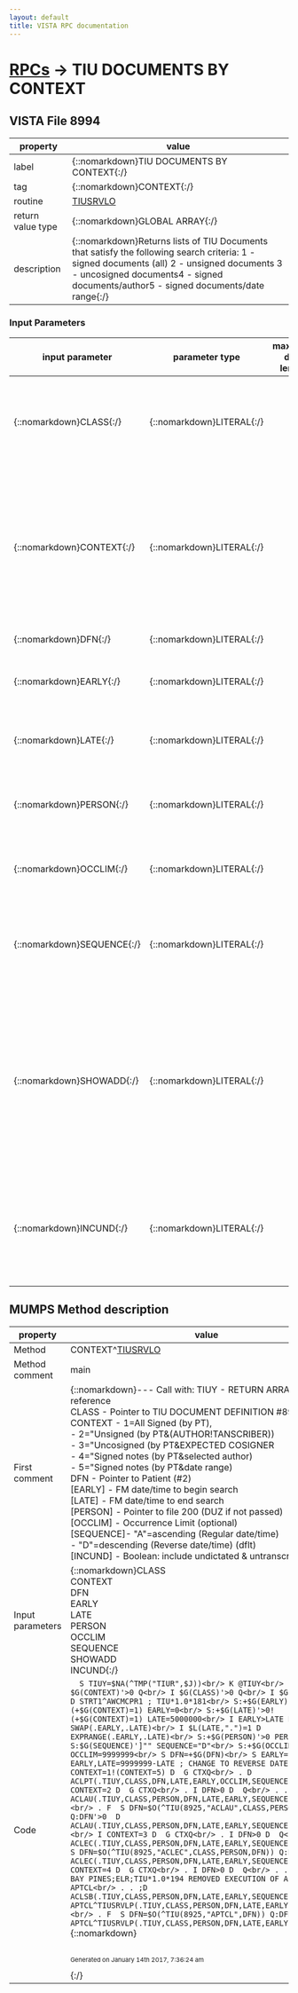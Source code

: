 ```yaml
---
layout: default
title: VISTA RPC documentation
---
```




# [RPCs](TableOfContent.md) &#8594; TIU DOCUMENTS BY CONTEXT 


 ## VISTA File 8994 


 property | value 
--- | --- 
 label | {::nomarkdown}TIU DOCUMENTS BY CONTEXT{:/}
 tag | {::nomarkdown}CONTEXT{:/}
 routine | [TIUSRVLO](http://code.osehra.org/dox/Routine_TIUSRVLO_source.html)
 return value type | {::nomarkdown}GLOBAL ARRAY{:/}
 description | {::nomarkdown}Returns lists of TIU Documents that satisfy the following search criteria: 1 - signed documents (all)   2 - unsigned documents  3 - uncosigned documents4 - signed documents/author5 - signed documents/date range{:/}

### Input Parameters

| input parameter | parameter type | maximum data length | required | description | 
| --- | --- | --- | --- | --- | 
| {::nomarkdown}CLASS{:/} | {::nomarkdown}LITERAL{:/} |  | {::nomarkdown}true{:/} | {::nomarkdown}This is a pointer to the Class of TIU DOCUMENTS which the user isinterested in (e.g., 3 for PROGRESS NOTES, 244 for DISCHARGE SUMMARIES,etc.).{:/} | 
| {::nomarkdown}CONTEXT{:/} | {::nomarkdown}LITERAL{:/} |  | {::nomarkdown}true{:/} | {::nomarkdown}This is an integer number which maps the context in which the user wishesthe notes to be returned.  The mapping is as follows: 1 - signed documents (all)2 - unsigned documents  3 - uncosigned documents4 - signed documents/author5 - signed documents/date range{:/} | 
| {::nomarkdown}DFN{:/} | {::nomarkdown}LITERAL{:/} |  | {::nomarkdown}true{:/} | {::nomarkdown}Pointer to Patient File (#2).{:/} | 
| {::nomarkdown}EARLY{:/} | {::nomarkdown}LITERAL{:/} |  | {::nomarkdown}true{:/} | {::nomarkdown}EARLY DATE/TIME in regular FileMan format for the inclusive lower bound onthe search.{:/} | 
| {::nomarkdown}LATE{:/} | {::nomarkdown}LITERAL{:/} |  | {::nomarkdown}true{:/} | {::nomarkdown}LATE DATE/TIME in regular FileMan format for the inclusive upper bound onthe search.{:/} | 
| {::nomarkdown}PERSON{:/} | {::nomarkdown}LITERAL{:/} |  | {::nomarkdown}true{:/} | {::nomarkdown}This is a pointer to the NEW PERSON FILE (#200) for the author of thedocuments to be retrieved.{:/} | 
| {::nomarkdown}OCCLIM{:/} | {::nomarkdown}LITERAL{:/} |  | {::nomarkdown}true{:/} | {::nomarkdown}This is the maximum number of documents to be retrieved in the currentquery.{:/} | 
| {::nomarkdown}SEQUENCE{:/} | {::nomarkdown}LITERAL{:/} |  | {::nomarkdown}true{:/} | {::nomarkdown}This is the sequence by reference date/time (A=ascending (OLDEST FIRST),D=descending (NEWEST FIRST)) in which the user would like the listreturned.{:/} | 
| {::nomarkdown}SHOWADD{:/} | {::nomarkdown}LITERAL{:/} |  | {::nomarkdown}true{:/} | {::nomarkdown}This BOOLEAN parameter determines whether addenda will be included in thereturn array, when their parent documents are identified by the searchcriteria, and vice versa. Also if SHOWADD is TRUE (1), the \+\ at thebeginning of the return text will be omitted (since it offers onlyredundant information).{:/} | 
| {::nomarkdown}INCUND{:/} | {::nomarkdown}LITERAL{:/} |  | {::nomarkdown}true{:/} | {::nomarkdown}Optional Boolean parameter determines whether Undictated and Untranscribed documents should be returned along with Unsigneddocuments, when the CONTEXT is passed as 2.{:/} | 


## MUMPS Method description

 property | value 
 --- | --- 
 Method | CONTEXT^[TIUSRVLO](http://code.osehra.org/dox/Routine_TIUSRVLO_source.html)
 Method comment | main
 First comment | {::nomarkdown}--- Call with:  TIUY     - RETURN ARRAY pass by reference<br/>CLASS    - Pointer to TIU DOCUMENT DEFINITION #8925.1<br/>CONTEXT  - 1=All Signed (by PT),<br/>- 2="Unsigned (by PT&(AUTHOR!TANSCRIBER))<br/>- 3="Uncosigned (by PT&EXPECTED COSIGNER<br/>- 4="Signed notes (by PT&selected author)<br/>- 5="Signed notes (by PT&date range)<br/>DFN      - Pointer to Patient (#2)<br/>[EARLY]   - FM date/time to begin search<br/>[LATE]    - FM date/time to end search<br/>[PERSON]  - Pointer to file 200 (DUZ if not passed)<br/>[OCCLIM]  - Occurrence Limit (optional)<br/>[SEQUENCE]- "A"=ascending (Regular date/time)<br/>- "D"=descending (Reverse date/time) (dflt)<br/>[INCUND]  - Boolean: include undictated & untranscribed{:/}
 Input parameters | {::nomarkdown}CLASS<br/>CONTEXT<br/>DFN<br/>EARLY<br/>LATE<br/>PERSON<br/>OCCLIM<br/>SEQUENCE<br/>SHOWADD<br/>INCUND{:/}
 Code | ```  S TIUY=$NA(^TMP("TIUR",$J))<br/> K @TIUY<br/> I $G(CONTEXT)'>0 Q<br/> I $G(CLASS)'>0 Q<br/> I $G(CONTEXT)=1 D STRT1^AWCMCPR1 ; TIU*1.0*181<br/> S:+$G(EARLY)'>0!(+$G(CONTEXT)=1) EARLY=0<br/> S:+$G(LATE)'>0!(+$G(CONTEXT)=1) LATE=5000000<br/> I EARLY>LATE D SWAP(.EARLY,.LATE)<br/> I $L(LATE,".")=1 D EXPRANGE(.EARLY,.LATE)<br/> S:+$G(PERSON)'>0 PERSON=DUZ<br/> S:$G(SEQUENCE)']"" SEQUENCE="D"<br/> S:+$G(OCCLIM)'>0 OCCLIM=9999999<br/> S DFN=+$G(DFN)<br/> S EARLY=9999999-EARLY,LATE=9999999-LATE ; CHANGE TO REVERSE DATES<br/> I CONTEXT=1!(CONTEXT=5) D  G CTXQ<br/> . D ACLPT(.TIUY,CLASS,DFN,LATE,EARLY,OCCLIM,SEQUENCE)<br/> I CONTEXT=2 D  G CTXQ<br/> . I DFN>0 D  Q<br/> . . D ACLAU(.TIUY,CLASS,PERSON,DFN,LATE,EARLY,SEQUENCE,$G(INCUND))<br/> . F  S DFN=$O(^TIU(8925,"ACLAU",CLASS,PERSON,DFN)) Q:DFN'>0  D ACLAU(.TIUY,CLASS,PERSON,DFN,LATE,EARLY,SEQUENCE,$G(INCUND))<br/> I CONTEXT=3 D  G CTXQ<br/> . I DFN>0 D  Q<br/> . . D ACLEC(.TIUY,CLASS,PERSON,DFN,LATE,EARLY,SEQUENCE)<br/> . F  S DFN=$O(^TIU(8925,"ACLEC",CLASS,PERSON,DFN)) Q:DFN'>0  D ACLEC(.TIUY,CLASS,PERSON,DFN,LATE,EARLY,SEQUENCE)<br/> I CONTEXT=4 D  G CTXQ<br/> . I DFN>0 D  Q<br/> . . ;VMP OIFO BAY PINES;ELR;TIU*1.0*194 REMOVED EXECUTION OF ACLSB & ADDED APTCL<br/> . . ;D ACLSB(.TIUY,CLASS,PERSON,DFN,LATE,EARLY,SEQUENCE)<br/> . . D APTCL^TIUSRVLP(.TIUY,CLASS,PERSON,DFN,LATE,EARLY,SEQUENCE)<br/> . F  S DFN=$O(^TIU(8925,"APTCL",DFN)) Q:DFN'>0  D APTCL^TIUSRVLP(.TIUY,CLASS,PERSON,DFN,LATE,EARLY,SEQUENCE)```{::nomarkdown} <br/><br/><p style="font-size: 11px">Generated on January 14th 2017, 7:36:24 am</p>{:/}